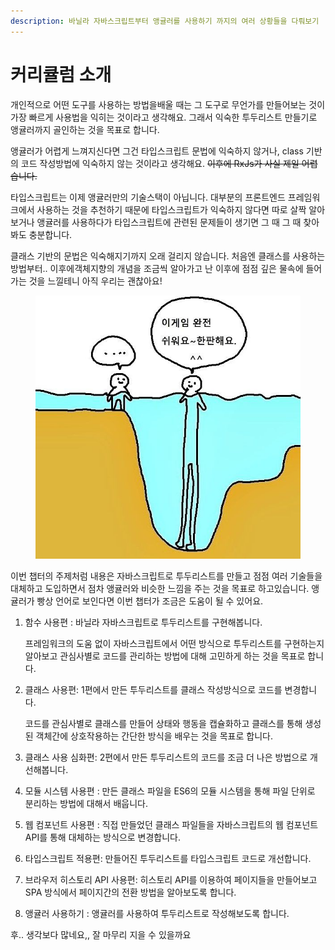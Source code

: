 ```yaml
---
description: 바닐라 자바스크립트부터 앵귤러를 사용하기 까지의 여러 상황들을 다뤄보기
---
```


# 커리큘럼 소개

개인적으로 어떤 도구를  사용하는 방법을배울 때는 그 도구로 무언가를 만들어보는 것이 가장 빠르게 사용법을 익히는 것이라고 생각해요.  그래서 익숙한 투두리스트 만들기로 앵귤러까지 골인하는 것을 목표로 합니다.

앵귤러가 어렵게 느껴지신다면 그건 타입스크립트 문법에 익숙하지 않거나, class 기반의 코드 작성방법에 익숙하지 않는 것이라고 생각해요. ~~이후에  RxJs가 사실 제일 어렵습니다.~~

타입스크립트는 이제 앵귤러만의 기술스택이 아닙니다. 대부분의 프론트엔드 프레임워크에서 사용하는 것을 추천하기 때문에 타입스크립트가 익숙하지 않다면 따로 살짝 알아보거나 앵귤러를 사용하다가 타입스크립트에 관련된 문제들이 생기면 그 때 그 때 찾아봐도 충분합니다.

클래스 기반의 문법은 익숙해지기까지 오래 걸리지 않습니다. 처음엔 클래스를 사용하는 방법부터.. 이후에객체지향의 개념을 조금씩 알아가고 난 이후에 점점 깊은 물속에 들어가는 것을 느낄테니 아직 우리는 괜찮아요!

<figure><img src="../.gitbook/assets/1695345463503.jpeg" alt=""><figcaption></figcaption></figure>

이번 챕터의 주제처럼 내용은 자바스크립트로 투두리스트를 만들고 점점 여러 기술들을 대체하고 도입하면서 점차 앵귤러와 비슷한 느낌을 주는 것을 목표로 하고있습니다. 앵귤러가 빵상 언어로 보인다면 이번 챕터가 조금은 도움이 될 수 있어요.

1.  함수 사용편 : 바닐라 자바스크립트로 투두리스트를 구현해봅니다.&#x20;

    프레임워크의 도움 없이 자바스크립트에서 어떤 방식으로 투두리스트를 구현하는지 알아보고 관심사별로 코드를 관리하는 방법에 대해 고민하게 하는 것을 목표로 합니다.
2.  클래스 사용편: 1편에서 만든 투두리스트를 클래스 작성방식으로 코드를 변경합니다.

    코드를 관심사별로 클래스를 만들어 상태와 행동을 캡슐화하고 클래스를 통해 생성된 객체간에 상호작용하는 간단한 방식을 배우는 것을 목표로 합니다.
3. 클래스 사용 심화편: 2편에서 만든 투두리스트의 코드를 조금 더 나은 방법으로 개선해봅니다.
4. 모듈 시스템 사용편 : 만든 클래스 파일을 ES6의 모듈 시스템을 통해 파일 단위로 분리하는 방법에 대해서 배웁니다.
5. 웹 컴포넌트 사용편 : 직접 만들었던 클래스 파일들을 자바스크립트의 웹 컴포넌트 API를 통해 대체하는 방식으로 변경합니다.
6. 타입스크립트 적용편: 만들어진 투두리스트를 타입스크립트 코드로 개선합니다.
7. 브라우저 히스토리 API 사용편: 히스토리 API를 이용하여 페이지들을 만들어보고 SPA 방식에서 페이지간의 전환 방법을 알아보도록 합니다.
8. 앵귤러 사용하기 : 앵귤러를 사용하여 투두리스트로 작성해보도록 합니다.

후.. 생각보다  많네요,,   잘 마무리 지을 수 있을까요&#x20;
